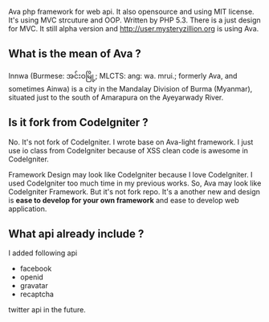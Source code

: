 Ava php framework for web api. It also opensource and using MIT license. It's using MVC strcuture and OOP. Written by PHP 5.3. There is a just design for MVC. It still alpha version and http://user.mysteryzillion.org is using Ava.

What is the mean of Ava ?
--------------------------

Innwa (Burmese: အင်းဝမြို့; MLCTS: ang: wa. mrui.; formerly Ava, and sometimes Ainwa) is a city in the Mandalay Division of Burma (Myanmar), situated just to the south of Amarapura on the Ayeyarwady River.

Is it fork from CodeIgniter ?
-----------------------------

No. It's not fork of CodeIgniter. I wrote base on Ava-light framework. I just use io class from CodeIgniter because of XSS clean code is awesome in CodeIgniter.

Framework Design may look like CodeIgniter because I love CodeIgniter. I used CodeIgniter too much time in my previous works. So, Ava may look like CodeIgniter Framework. But it's not fork repo. It's a another new and design is **ease to develop for your own framework** and ease to develop web application.

What api already include ?
------------------------------

I added following api

 - facebook 
 - openid 
 - gravatar 
 - recaptcha
 
twitter api in the future.
